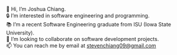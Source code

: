 👋 Hi, I’m Joshua Chiang. <br>
🔒 I’m interested in software engineering and programming. <br>
📚 I’m a recent Software Engineering graduate from ISU (Iowa State University). <br> 
🤝 I’m looking to collaborate on software development projects. <br>
📫 You can reach me by email at stevenchiang09@gmail.com

<!---
StevenJSCF/StevenJSCF is a ✨ special ✨ repository because its `README.md` (this file) appears on your GitHub profile.
You can click the Preview link to take a look at your changes.
--->
